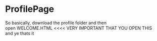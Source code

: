 # ProfilePage
So basically, download the profile folder and then </br>
open WELCOME.HTML <<<< VERY IMPORTANT THAT YOU OPEN THIS</br>
and ye thats it
